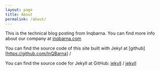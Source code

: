 ```yaml
---
layout: page
title: About
permalink: /about/
---
```


This is the technical blog posting from Inqbarna. You can find more info about our company at [inqbarna.com](https://inqbarna.com/)

You can find the source code of this site built with Jekyl at [github][https://github.com/InQBarna] /

You can find the source code for Jekyll at GitHub:
[jekyll][jekyll-organization] /
[jekyll](https://github.com/jekyll/jekyll)


[jekyll-organization]: https://github.com/jekyll
